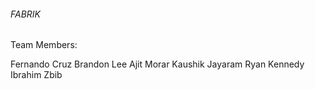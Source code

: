 ###### FABRIK

Team Members:

Fernando Cruz
Brandon Lee
Ajit Morar
Kaushik Jayaram
Ryan Kennedy 
Ibrahim Zbib


